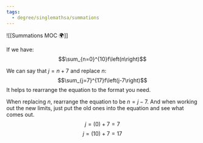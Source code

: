 ```yaml
---
tags:
  - degree/singlemathsa/summations
---
```

![[Summations MOC 🌍]]

If we have:
$$\sum_{n=0}^{10}f\left(n\right)$$

We can say that $j=n+7$ and replace $n$:
$$\sum_{j=7}^{17}f\left(j-7\right)$$
It helps to rearrange the equation to the format you need.

When replacing $n$, rearrange the equation to be $n=j-7$.
And when working out the new limits, just put the old ones into the equation and see what comes out.
$$j=(0)+7=7$$
$$j=(10)+7=17$$
